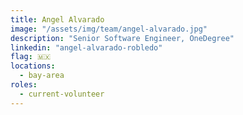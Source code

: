 ```yaml
---
title: Angel Alvarado
image: "/assets/img/team/angel-alvarado.jpg"
description: "Senior Software Engineer, OneDegree"
linkedin: "angel-alvarado-robledo"
flag: 🇲🇽
locations:
  - bay-area
roles:
  - current-volunteer
---
```

